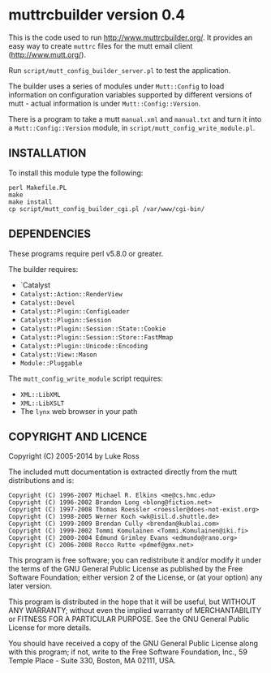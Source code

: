 muttrcbuilder version 0.4
=========================

This is the code used to run <http://www.muttrcbuilder.org/>. It provides an
easy way to create `muttrc` files for the mutt email client
(<http://www.mutt.org/>).

Run `script/mutt_config_builder_server.pl` to test the application.

The builder uses a series of modules under `Mutt::Config` to load information
on configuration variables supported by different versions of mutt - actual
information is under `Mutt::Config::Version`.

There is a program to take a mutt `manual.xml` and `manual.txt` and turn it
into a `Mutt::Config::Version` module, in
`script/mutt_config_write_module.pl`.

INSTALLATION
------------

To install this module type the following:

    perl Makefile.PL
    make
    make install
    cp script/mutt_config_builder_cgi.pl /var/www/cgi-bin/

DEPENDENCIES
------------

These programs require perl v5.8.0 or greater.

The builder requires:

* `Catalyst
* `Catalyst::Action::RenderView`
* `Catalyst::Devel`
* `Catalyst::Plugin::ConfigLoader`
* `Catalyst::Plugin::Session`
* `Catalyst::Plugin::Session::State::Cookie`
* `Catalyst::Plugin::Session::Store::FastMmap`
* `Catalyst::Plugin::Unicode::Encoding`
* `Catalyst::View::Mason`
* `Module::Pluggable`

The `mutt_config_write_module` script requires:

* `XML::LibXML`
* `XML::LibXSLT`
* The `lynx` web browser in your path

COPYRIGHT AND LICENCE
---------------------

Copyright (C) 2005-2014 by Luke Ross

The included mutt documentation is extracted directly from the mutt
distributions and is:

    Copyright (C) 1996-2007 Michael R. Elkins <me@cs.hmc.edu>
    Copyright (C) 1996-2002 Brandon Long <blong@fiction.net>
    Copyright (C) 1997-2008 Thomas Roessler <roessler@does-not-exist.org>
    Copyright (C) 1998-2005 Werner Koch <wk@isil.d.shuttle.de>
    Copyright (C) 1999-2009 Brendan Cully <brendan@kublai.com>
    Copyright (C) 1999-2002 Tommi Komulainen <Tommi.Komulainen@iki.fi>
    Copyright (C) 2000-2004 Edmund Grimley Evans <edmundo@rano.org>
    Copyright (C) 2006-2008 Rocco Rutte <pdmef@gmx.net>

This program is free software; you can redistribute it and/or modify
it under the terms of the GNU General Public License as published by
the Free Software Foundation; either version 2 of the License, or
(at your option) any later version.

This program is distributed in the hope that it will be useful,
but WITHOUT ANY WARRANTY; without even the implied warranty of
MERCHANTABILITY or FITNESS FOR A PARTICULAR PURPOSE.  See the
GNU General Public License for more details.

You should have received a copy of the GNU General Public License
along with this program; if not, write to the Free Software
Foundation, Inc., 59 Temple Place - Suite 330, Boston, MA  02111, USA.
